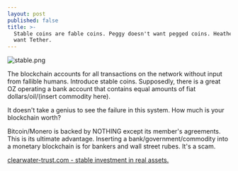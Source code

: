 ```yaml
---
layout: post
published: false
title: >-
  Stable coins are fable coins. Peggy doesn't want pegged coins. Heather doesn't
  want Tether.
---
```

![stable.png]({{site.baseurl}}/img/stable.png)

The blockchain accounts for all transactions on the network without input from fallible humans. Introduce stable coins. Supposedly, there is a great OZ operating a bank account that contains equal amounts of fiat dollars/oil/(insert commodity here). 

It doesn't take a genius to see the failure in this system. How much is your blockchain worth? 

Bitcoin/Monero is backed by NOTHING except its member's agreements. This is its ultimate advantage. Inserting a bank/government/commodity into a monetary blockchain is for bankers and wall street rubes. It's a scam.

[clearwater-trust.com - stable investment in real assets.](https://clearwater-trust.com)
